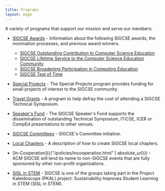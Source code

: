 ```yaml
---
title: Programs
layout: page
---
```


A variety of programs that support our mission and serve our members:

-   [SIGCSE Awards](awards/index.html) - Information about the following SIGCSE awards, the nomination processes, and previous award winners.
    - [SIGCSE Outstanding Contribution to Computer Science Education](awards/outstanding.html)
    - [SIGCSE Lifetime Service to the Computer Science Education Community](awards/lifetime.html)
    - [SIGCSE Broadening Participation in Computing Education](awards/broadening.html)
    - [SIGCSE Test of Time](awards/test-of-time.html)


-   [Special Projects](special/index.html) - The Special Projects program provides funding for small projects of interest to the SIGCSE community.
-   [Travel Grants](travel-grants/index.html) - A program to help defray the cost of attending a SIGCSE Technical Symposium.
-   [Speaker\'s Fund](speakers/index.html) - The SIGCSE Speaker\'s Fund supports the dissemination of outstanding Technical Symposium, ITiCSE, ICER or CompEd presentations to other venues.

-   [SIGCSE Committees](committees/index.html) - SIGCSE\'s Committee initiative.
-   [Local Chapters](local-chapters/index.html) - A description of how to create SIGCSE local chapters.

-   [In-Cooperation]({{"/policies/incooperation.html" | absolute_url}}) - ACM SIGCSE will lend its name to non-SIGCSE events that are fully sponsored by other non-profit organizations.
-   [SISL in STEM](sisl.html) - SIGCSE is one of the groups
    taking part in the Project Kaleidoscope (PKAL) project:
    Sustainability Improves Student Learning in STEM (SISL in STEM).
